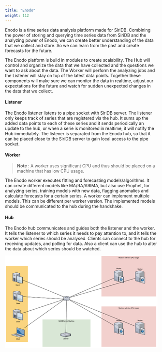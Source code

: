```yaml
---
title: "Enodo"
weight: 112
---
```


Enodo is a time series data analysis platform made for SiriDB. Combining the power of storing and querying time series data from SiriDB and the analyzing power of Enodo, we can create better understanding of the data that we collect and store. So we can learn from the past and create forecasts for the future.

The Enodo platform is build in modules to create scalability. The Hub will control and organize the data that we have collected and the questions we want to ask about the data. The Worker will perform the analyzing jobs and the Listener will stay on top of the latest data points. Together these components will make sure we can monitor the data in realtime, adjust our expectations for the future and watch for sudden unexpected changes in the data that we collect.

#### Listener

The Enodo listener listens to a pipe socket with SiriDB server. The listener only keeps track of series that are registered via the hub. It sums up the added data points to each of these series and it sends periodically an update to the hub, or when a serie is monitored in realtime, it will notify the Hub immediately. The listener is separated from the Enodo hub, so that it can be placed close to the SiriDB server to gain local access to the pipe socket.

#### Worker

> **Note** : A worker uses significant CPU and thus should be placed on a machine that has low CPU usage.

The Enodo worker executes fitting and forecasting models/algorithms. It can create different models like MA/RA/ARIMA, but also use Prophet, for analyzing series, training models with new data, flagging anomalies and calculate forecasts for a certain series. A worker can implement multiple models. This can be different per worker version. The implemented models should be communicated to the hub during the handshake.

#### Hub

The Enodo hub communicates and guides both the listener and the worker. It tells the listener to which series it needs to pay attention to, and it tells the worker which series should be analysed.
Clients can connect to the hub for receiving updates, and polling for data. Also a client can use the hub to alter the data about which series should be watched.

![Enodo overview](../../images/enodo-overview.png)
